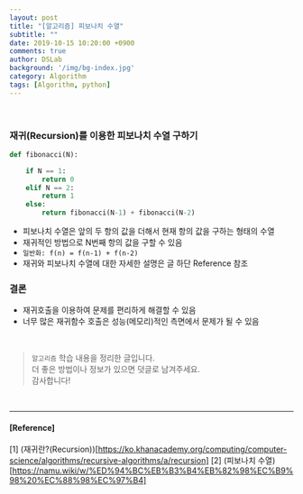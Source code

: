 ```yaml
---
layout: post
title: "[알고리즘] 피보나치 수열"
subtitle: ""
date: 2019-10-15 10:20:00 +0900
comments: true
author: DSLab
background: '/img/bg-index.jpg'
category: Algorithm
tags: [Algorithm, python]
---
```

<br>

### 재귀(Recursion)를 이용한 피보나치 수열 구하기

```python
def fibonacci(N):

    if N == 1:
        return 0
    elif N == 2:
        return 1
    else:
        return fibonacci(N-1) + fibonacci(N-2)

```

  - 피보나치 수열은 앞의 두 항의 값을 더해서 현재 항의 값을 구하는 형태의 수열
  - 재귀적인 방법으로 N번째 항의 값을 구할 수 있음
  - `일반화: f(n) = f(n-1) + f(n-2)`
  - 재귀와 피보나치 수열에 대한 자세한 설명은 글 하단 Reference 참조


### 결론
  - 재귀호출을 이용하여 문제를 편리하게 해결할 수 있음
  - 너무 많은 재귀함수 호출은 성능(메모리)적인 측면에서 문제가 될 수 있음

<br>

> `알고리즘` 학습 내용을 정리한 글입니다.<br>
> 더 좋은 방법이나 정보가 있으면 덧글로 남겨주세요.<br>
> 감사합니다!

<br>

---

#### [Reference]

[1] (재귀란?(Recursion))[https://ko.khanacademy.org/computing/computer-science/algorithms/recursive-algorithms/a/recursion]
[2] (피보나치 수열)[https://namu.wiki/w/%ED%94%BC%EB%B3%B4%EB%82%98%EC%B9%98%20%EC%88%98%EC%97%B4]